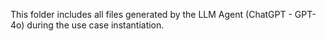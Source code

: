 This folder includes all files generated by the LLM Agent (ChatGPT - GPT-4o) during the use case instantiation.
